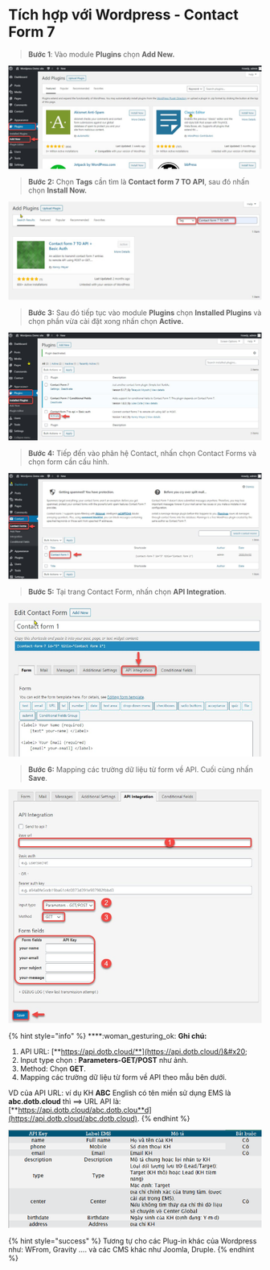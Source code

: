 # Tích hợp với Wordpress - Contact Form 7

> **Bước 1**: Vào module **Plugins** chọn **Add New.**

![](../../.gitbook/assets/contact1.jpg)

> **Bước 2:** Chọn **Tags** cần tìm là **Contact form 7 TO API**, sau đó nhấn chọn **Install Now.**

![](../../.gitbook/assets/contact2.jpg)

> **Bước 3:** Sau đó tiếp tục vào module **Plugins** chọn **Installed Plugins** và chọn phần vừa cài đặt xong nhấn chọn **Active.**

![](../../.gitbook/assets/contact6.jpg)

> **Bước 4:** Tiếp đến vào phân hệ Contact, nhấn chọn Contact Forms và chọn form cần cấu hình.

![](../../.gitbook/assets/contact3.jpg)

> **Bước 5:** Tại trang Contact Form, nhấn chọn **API Integration**.

![](../../.gitbook/assets/contact4.jpg)

> **Bước 6:** Mapping các trường dữ liệu từ form về API. Cuối cùng nhấn **Save**.

![](../../.gitbook/assets/contact5.jpg)

{% hint style="info" %}
****:woman\_gesturing\_ok: **Ghi chú:**

1. API URL: [**https://api.dotb.cloud/**](https://api.dotb.cloud/)&#x20;
2. Input type chọn : **Parameters-GET/POST**  như ảnh.
3. Method: Chọn **GET**.
4. Mapping các trường dữ liệu từ form về API theo mẫu bên dưới.

VD của API URL: ví dụ KH **ABC** English có tên miền sử dụng EMS là **abc.dotb.cloud** thì ==> URL API là: [**https://api.dotb.cloud/abc.dotb.clou**d](https://api.dotb.cloud/abc.dotb.cloud).
{% endhint %}

![](../../.gitbook/assets/ladi8.PNG)

{% hint style="success" %}
Tương tự cho các Plug-in khác của Wordpress như: WFrom, Gravity .... và các CMS khác như Joomla, Druple.
{% endhint %}

